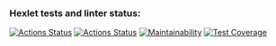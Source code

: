 ### Hexlet tests and linter status:
[![Actions Status](https://github.com/wloodheart/java-project-78/actions/workflows/hexlet-check.yml/badge.svg)](https://github.com/wloodheart/java-project-78/actions)
[![Actions Status](https://github.com/wloodheart/java-project-78/actions/workflows/hexlet-check.yml/badge.svg)](https://github.com/wloodheart/java-project-78/actions)
[![Maintainability](https://api.codeclimate.com/v1/badges/cf17667895cc3ba17683/maintainability)](https://codeclimate.com/github/wloodheart/java-project-78/maintainability)
[![Test Coverage](https://api.codeclimate.com/v1/badges/cf17667895cc3ba17683/test_coverage)](https://codeclimate.com/github/wloodheart/java-project-78/test_coverage)